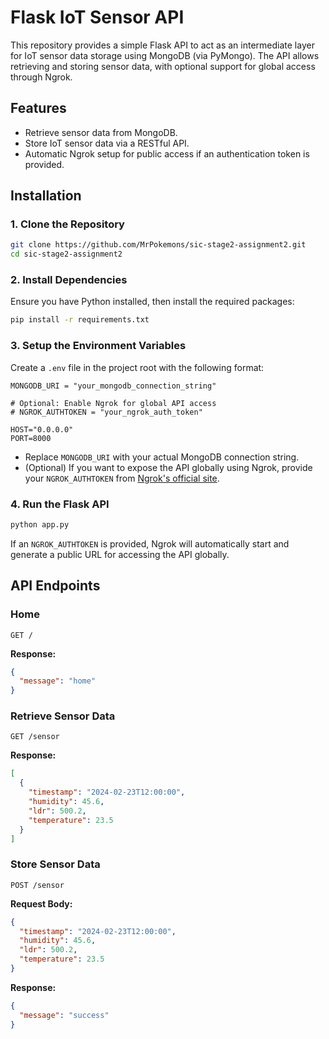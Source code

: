 # Flask IoT Sensor API

This repository provides a simple Flask API to act as an intermediate layer for IoT sensor data storage using MongoDB (via PyMongo). The API allows retrieving and storing sensor data, with optional support for global access through Ngrok.

## Features
- Retrieve sensor data from MongoDB.
- Store IoT sensor data via a RESTful API.
- Automatic Ngrok setup for public access if an authentication token is provided.

## Installation

### 1. Clone the Repository
```sh
git clone https://github.com/MrPokemons/sic-stage2-assignment2.git
cd sic-stage2-assignment2
```

### 2. Install Dependencies
Ensure you have Python installed, then install the required packages:
```sh
pip install -r requirements.txt
```

### 3. Setup the Environment Variables
Create a `.env` file in the project root with the following format:
```
MONGODB_URI = "your_mongodb_connection_string"

# Optional: Enable Ngrok for global API access
# NGROK_AUTHTOKEN = "your_ngrok_auth_token"

HOST="0.0.0.0"
PORT=8000
```
- Replace `MONGODB_URI` with your actual MongoDB connection string.
- (Optional) If you want to expose the API globally using Ngrok, provide your `NGROK_AUTHTOKEN` from [Ngrok's official site](https://ngrok.com/).

### 4. Run the Flask API
```sh
python app.py
```

If an `NGROK_AUTHTOKEN` is provided, Ngrok will automatically start and generate a public URL for accessing the API globally.

## API Endpoints

### Home
```http
GET /
```
**Response:**
```json
{
  "message": "home"
}
```

### Retrieve Sensor Data
```http
GET /sensor
```
**Response:**
```json
[
  {
    "timestamp": "2024-02-23T12:00:00",
    "humidity": 45.6,
    "ldr": 500.2,
    "temperature": 23.5
  }
]
```

### Store Sensor Data
```http
POST /sensor
```
**Request Body:**
```json
{
  "timestamp": "2024-02-23T12:00:00",
  "humidity": 45.6,
  "ldr": 500.2,
  "temperature": 23.5
}
```
**Response:**
```json
{
  "message": "success"
}
```

